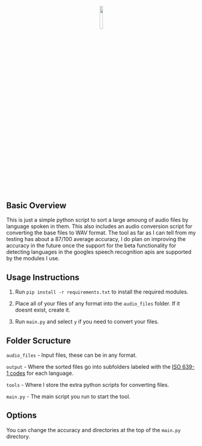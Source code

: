 <p align="center"><img width=12.5% src="https://i.ibb.co/K6RrTjc/logo.png"></p>

## Basic Overview

This is just a simple python script to sort a large amoung of audio files by language spoken in them.
This also includes an audio conversion script for converting the base files to WAV format.
The tool as far as I can tell from my testing has about a 87/100 average accuracy, I do plan on improving the accuracy in the future once the support for the beta functionality for detecting languages in the googles speech recognition apis are supported by the modules I use.

## Usage Instructions

1) Run `pip install -r requirements.txt` to install the required modules.

2) Place all of your files of any format into the `audio_files` folder. If it doesnt exist, create it.

3) Run `main.py` and select `y` if you need to convert your files.

## Folder Scructure
  `audio_files` - Input files, these can be in any format.
  
  `output` - Where the sorted files go into subfolders labeled with the <a href="https://en.wikipedia.org/wiki/List_of_ISO_639-1_codes">ISO 639-1 codes</a> for each language.
  
  `tools` - Where I store the extra python scripts for converting files.
  
  `main.py` - The main script you run to start the tool.

## Options

You can change the accuracy and directories at the top of the `main.py` directory.
